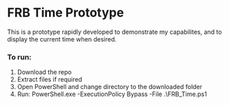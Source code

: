 # FRB Time Prototype
This is a prototype rapidly developed to demonstrate my capabilites, and to display the current time when desired.

### To run:
1. Download the repo
2. Extract files if required
3. Open PowerShell and change directory to the downloaded folder
4. Run: PowerShell.exe -ExecutionPolicy Bypass -File .\FRB_Time.ps1
